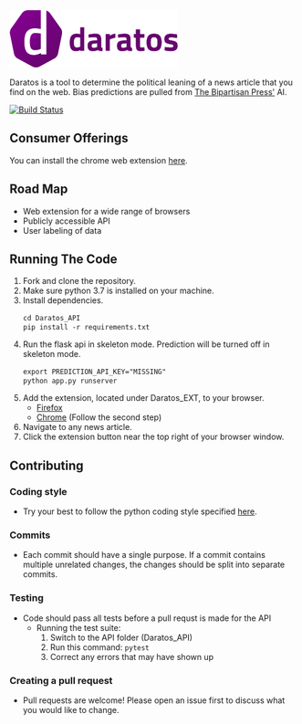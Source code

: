 ![Daratos Logo](https://raw.githubusercontent.com/LostLaser/Daratos/master/logo/logo_100x293.png)

Daratos is a tool to determine the political leaning of a news article that you find on the web. Bias predictions are pulled from [The Bipartisan Press'](https://www.thebipartisanpress.com/) AI.

[![Build Status](https://dev.azure.com/jtgolds6/Daratos/_apis/build/status/Daratos-API%20Docker%20container-CI?branchName=master)](https://dev.azure.com/jtgolds6/Daratos/_build/latest?definitionId=3&branchName=master)

## Consumer Offerings
You can install the chrome web extension [here](https://chrome.google.com/webstore/detail/daratos/fkaiddmagelkbjnnjcnekcnohmkbplkb).

## Road Map
  - Web extension for a wide range of browsers
  - Publicly accessible API
  - User labeling of data

## Running The Code
  1. Fork and clone the repository.
  1. Make sure python 3.7 is installed on your machine.
  1. Install dependencies.
     ```
     cd Daratos_API
     pip install -r requirements.txt
     ```
  1. Run the flask api in skeleton mode. Prediction will be turned off in skeleton mode.
     ```
     export PREDICTION_API_KEY="MISSING"
     python app.py runserver
     ```
  1. Add the extension, located under Daratos_EXT, to your browser.
      - [Firefox](https://developer.mozilla.org/en-US/docs/Mozilla/Add-ons/WebExtensions/Temporary_Installation_in_Firefox)
      - [Chrome](https://support.google.com/chrome/a/answer/2714278?hl=en) (Follow the second step)
  1. Navigate to any news article.
  1. Click the extension button near the top right of your browser window.


## Contributing
### Coding style
- Try your best to follow the python coding style specified [here](https://realpython.com/python-pep8/).

### Commits
- Each commit should have a single purpose. If a commit contains multiple unrelated changes, the changes should be split into separate commits.

### Testing
- Code should pass all tests before a pull requst is made for the API
  - Running the test suite:
    1. Switch to the API folder (Daratos_API)
    1. Run this command: ```pytest```
    1. Correct any errors that may have shown up

### Creating a pull request
- Pull requests are welcome! Please open an issue first to discuss what you would like to change.
